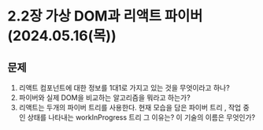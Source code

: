 # 2.2장 가상 DOM과 리액트 파이버 (2024.05.16(목))

## 문제

1. 리액트 컴포넌트에 대한 정보를 1대1로 가지고 있는 것을 무엇이라고 하나?
2. 파이버와 실제 DOM을 비교하는 알고리즘을 뭐라고 하는가?
3. 리액트는 두개의 파이버 트리를 사용한다.
   현재 모습을 담은 파이버 트리 , 작업 중인 상태를 나타내는 workInProgress 트리
   그 이유는? 이 기술의 이름은 무엇인가?
